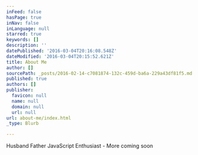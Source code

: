 ```yaml
---
inFeed: false
hasPage: true
inNav: false
inLanguage: null
starred: true
keywords: []
description: ''
datePublished: '2016-03-04T20:16:08.548Z'
dateModified: '2016-03-04T20:15:52.621Z'
title: About Me
author: []
sourcePath: _posts/2016-02-14-c7081874-132c-459d-ba6a-229a43df81f5.md
published: true
authors: []
publisher:
  favicon: null
  name: null
  domain: null
  url: null
url: about-me/index.html
_type: Blurb

---
```

Husband Father JavaScript Enthusiast - More coming soon